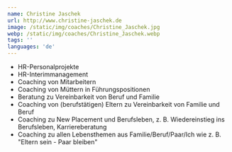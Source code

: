 ```yaml
---
name: Christine Jaschek
url: http://www.christine-jaschek.de
image: /static/img/coaches/Christine_Jaschek.jpg
webp: /static/img/coaches/Christine_Jaschek.webp
tags: ''
languages: 'de'
---
```


<ul><li>HR-Personalprojekte</li><li>HR-Interimmanagement</li><li>Coaching von Mitarbeitern</li><li>Coaching von Müttern in Führungspositionen</li><li>Beratung zu Vereinbarkeit von Beruf und Familie</li><li>Coaching von (berufstätigen) Eltern zu Vereinbarkeit von Familie und Beruf</li><li>Coaching zu New Placement und Berufsleben, z. B. Wiedereinstieg ins Berufsleben, Karriereberatung</li><li>Coaching zu allen Lebensthemen aus Familie/Beruf/Paar/Ich wie z. B. "Eltern sein - Paar bleiben"</li></ul>